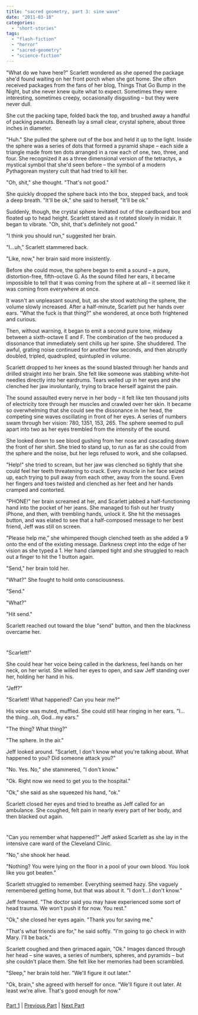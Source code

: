 ```yaml
---
title: "sacred geometry, part 3: sine wave"
date: "2011-03-18"
categories: 
  - "short-stories"
tags: 
  - "flash-fiction"
  - "horror"
  - "sacred-geometry"
  - "science-fiction"
---
```


"What do we have here?" Scarlett wondered as she opened the package she'd found waiting on her front porch when she got home. She often received packages from the fans of her blog, Things That Go Bump in the Night, but she never knew quite what to expect. Sometimes they were interesting, sometimes creepy, occasionally disgusting – but they were never dull.

She cut the packing tape, folded back the top, and brushed away a handful of packing peanuts. Beneath lay a small clear, crystal sphere, about three inches in diameter.

"Huh." She pulled the sphere out of the box and held it up to the light. Inside the sphere was a series of dots that formed a pyramid shape – each side a triangle made from ten dots arranged in a row each of one, two, three, and four. She recognized it as a three dimensional version of the tetractys, a mystical symbol that she'd seen before – the symbol of a modern Pythagorean mystery cult that had tried to kill her.

"Oh, shit," she thought. "That's not good."

She quickly dropped the sphere back into the box, stepped back, and took a deep breath. "It'll be ok," she said to herself, "It'll be ok."

Suddenly, though, the crystal sphere levitated out of the cardboard box and floated up to head height. Scarlett stared as it rotated slowly in midair. It began to vibrate. "Oh, shit, that's definitely not good."

"I think you should run," suggested her brain.

"I…uh," Scarlett stammered back.

"Like, now," her brain said more insistently.

Before she could move, the sphere began to emit a sound – a pure, distortion-free, fifth-octave G. As the sound filled her ears, it became impossible to tell that it was coming from the sphere at all – it seemed like it was coming from everywhere at once.

It wasn't an unpleasant sound, but, as she stood watching the sphere, the volume slowly increased. After a half-minute, Scarlett put her hands over ears. "What the fuck is that thing?" she wondered, at once both frightened and curious.

Then, without warning, it began to emit a second pure tone, midway between a sixth-octave E and F. The combination of the two produced a dissonance that immediately sent chills up her spine. She shuddered. The awful, grating noise continued for another few seconds, and then abruptly doubled, tripled, quadrupled, quintupled in volume.

Scarlett dropped to her knees as the sound blasted through her hands and drilled straight into her brain. She felt like someone was stabbing white-hot needles directly into her eardrums. Tears welled up in her eyes and she clenched her jaw involuntarily, trying to brace herself against the pain.

The sound assaulted every nerve in her body – it felt like ten thousand jolts of electricity tore through her muscles and crawled over her skin. It became so overwhelming that she could see the dissonance in her head, the competing sine waves oscillating in front of her eyes. A series of numbers swam through her vision: 780, 1351, 153, 265. The sphere seemed to pull apart into two as her eyes trembled from the intensity of the sound.

She looked down to see blood gushing from her nose and cascading down the front of her shirt. She tried to stand up, to run as far as she could from the sphere and the noise, but her legs refused to work, and she collapsed.

"Help!" she tried to scream, but her jaw was clenched so tightly that she could feel her teeth threatening to crack. Every muscle in her face seized up, each trying to pull away from each other, away from the sound. Even her fingers and toes twisted and clenched as her feet and her hands cramped and contorted.

"PHONE!" her brain screamed at her, and Scarlett jabbed a half-functioning hand into the pocket of her jeans. She managed to fish out her trusty iPhone, and then, with trembling hands, unlock it. She hit the messages button, and was elated to see that a half-composed message to her best friend, Jeff was still on screen.

"Please help me," she whimpered though clenched teeth as she added a 9 onto the end of the existing message. Darkness crept into the edge of her vision as she typed a 1. Her hand clamped tight and she struggled to reach out a finger to hit the 1 button again.

"Send," her brain told her.

"What?" She fought to hold onto consciousness.

"Send."

"What?"

"Hit send."

Scarlett reached out toward the blue "send" button, and then the blackness overcame her.

#

"Scarlett!"

She could hear her voice being called in the darkness, feel hands on her neck, on her wrist. She willed her eyes to open, and saw Jeff standing over her, holding her hand in his.

"Jeff?"

"Scarlett! What happened? Can you hear me?"

His voice was muted, muffled. She could still hear ringing in her ears. "I…the thing...oh, God…my ears."

"The thing? What thing?"

"The sphere. In the air."

Jeff looked around. "Scarlett, I don't know what you're talking about. What happened to you? Did someone attack you?"

"No. Yes. No," she stammered, "I don't know."

"Ok. Right now we need to get you to the hospital."

"Ok," she said as she squeezed his hand, "ok."

Scarlett closed her eyes and tried to breathe as Jeff called for an ambulance. She coughed, felt pain in nearly every part of her body, and then blacked out again.

#

"Can you remember what happened?" Jeff asked Scarlett as she lay in the intensive care ward of the Cleveland Clinic.

"No," she shook her head.

"Nothing? You were lying on the floor in a pool of your own blood. You look like you got beaten."

Scarlett struggled to remember. Everything seemed hazy. She vaguely remembered getting home, but that was about it. "I don't…I don't know."

Jeff frowned. "The doctor said you may have experienced some sort of head trauma. We won't push it for now. You rest."

"Ok," she closed her eyes again. "Thank you for saving me."

"That's what friends are for," he said softly. "I'm going to go check in with Mary. I'll be back."

Scarlett coughed and then grimaced again, "Ok." Images danced through her head – sine waves, a series of numbers, spheres, and pyramids – but she couldn't place them. She felt like her memories had been scrambled.

"Sleep," her brain told her. "We'll figure it out later."

"Ok, brain," she agreed with herself for once. "We'll figure it out later. At least we're alive. That's good enough for now."

###

[Part 1](/blog/2011/3/4/sacred-geometry-part-1-tesseract.html/) | [Previous Part](/2011/03/golden-spiral.html) | [Next Part](/2011/04/sacred-geometry-part-4-vesica-piscis.html)
